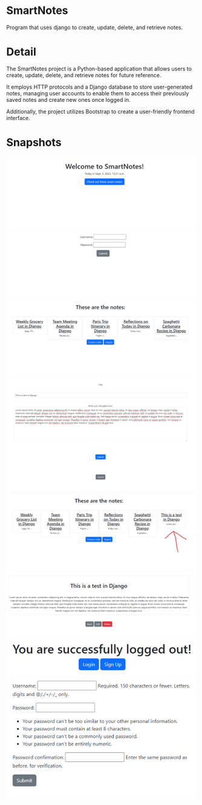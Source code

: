 # SmartNotes
Program that uses django to create, update, delete, and retrieve notes.

# Detail
The SmartNotes project is a Python-based application that allows users to create, update, delete, and retrieve notes for future reference.

It employs HTTP protocols and a Django database to store user-generated notes, managing user accounts to enable them to access their previously saved notes and create new ones once logged in.

Additionally, the project utilizes Bootstrap to create a user-friendly frontend interface.

# Snapshots
![Alt text](image.png)
![Alt text](image-1.png)
![Alt text](image-2.png)
![Alt text](image-3.png)
![Alt text](image-4.png)
![Alt text](image-5.png)
![Alt text](image-6.png)
![Alt text](image-7.png)